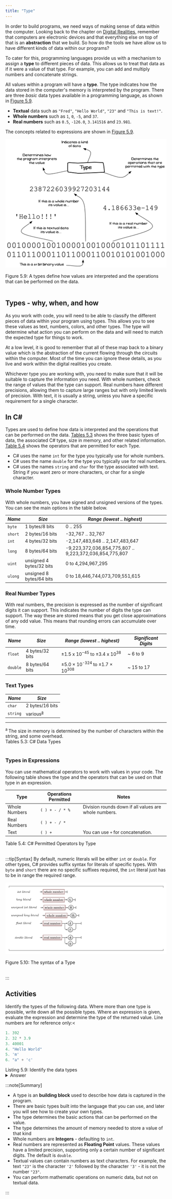 ```yaml
---
title: "Type"
---
```


In order to build programs, we need ways of making sense of data within the computer. 
Looking back to the chapter on [Digital Realities](../../../../part-0-getting-started/1-digital-realities/0-overview), remember that computers are electronic devices and that everything else on top of that is an **abstraction** that we build. So how do the tools we have allow us to have different kinds of data within our programs?

To cater for this, programming languages provide us with a mechanism to assign a **type** to different pieces of data. This allows us to treat that data as if it were a value of that type. For example, you can add and multiply numbers and concatenate strings.

All values within a program will have a **type**. The type indicates how the data stored in the computer's memory is interpreted by the program. There are three *basic* data types available in a programming language, as shown in [Figure 5.9](#FigureType).

- **Textual** data such as `"Fred"`, `"Hello World"`, `"23"` and `"This is text!"`.
- **Whole numbers** such as `1`, `0`, `-5`, and `37`.
- **Real numbers** such as `0.5`, `-126.0`, `3.141516` and `23.981`.

The concepts related to expressions are shown in [Figure 5.9](#FigureType).

<a id="FigureType"></a>

![Figure 5.9 A types define how values are interpreted and the operations that can be performed on the data.](./images/program-creation/Type.png "A types defines how values are interpreted and the operations that can be performed on the data.")
<div class="caption"><span class="caption-figure-nbr">Figure 5.9: </span>A types define how values are interpreted and the operations that can be performed on the data.</div><br/>

## Types - why, when, and how

As you work with code, you will need to be able to classify the different pieces of data within your program using types. This allows you to see these values as text, numbers, colors, and other types. The type will determine what action you can perform on the data and will need to match the expected type for things to work.

At a low level, it is good to remember that all of these map back to a binary value which is the abstraction of the current flowing through the circuits within the computer. Most of the time you can ignore these details, as you live and work within the digital realities you create.

Whichever type you are working with, you need to make sure that it will be suitable to capture the information you need. With whole numbers, check the range of values that the type can support. Real numbers have different precisions, allowing them to capture large ranges but with only limited levels of precision. With text, it is usually a string, unless you have a specific requirement for a single character. 

## In C#

Types are used to define how data is interpreted and the operations that can be performed on the data. [Tables 5.3](#TableBasicTypes) shows the three basic types of data, the associated C# type, size in memory, and other related information. [Table 5.4](#TablePermittedOperators) shows the operators that are permitted for each Type.

- C# uses the name `int` for the type you typically use for whole numbers.
- C# uses the name `double` for the type you typically use for real numbers.
- C# uses the names `string` and `char` for the type associated with text. String if you want zero or more characters, or char for a single character.


### Whole Number Types

With whole numbers, you have signed and unsigned versions of the types. You can see the main options in the table below.

<a id="TableBasicTypes"></a>

| *Name*                    | *Size*            | *Range (lowest .. highest)*| 
|----------------|------------------------------------------|----------------|
|`byte`                   | 1 bytes/8 bits |        0 .. 255       | 
|`short`                   | 2 bytes/16 bits |        -32,767 .. 32,767       | 
|`int`                     | 4 bytes/32 bits |    -2,147,483,648 .. 2,147,483,647    |
|`long`                | 8 bytes/64 bits |  -9,223,372,036,854,775,807 ..  9,223,372,036,854,775,807 |
| `uint` | unsigned 4 bytes/32 bits |    0 to 4,294,967,295 |
| `ulong` | unsigned 8 bytes/64 bits |    0 to 18,446,744,073,709,551,615 |

### Real Number Types

With real numbers, the precision is expressed as the number of significant digits it can support. This indicates the number of digits the type can support. The way these are stored means that you get close approximations of any odd value. This means that rounding errors can accumulate over time.

| *Name*                    | *Size*            | *Range (lowest .. highest)*  |  *Significant Digits* |
|----------------|------------------------------------------|----------------|-------------|
|  `float`            |       4 bytes/32 bits    |     ±1.5 x 10<sup>−45</sup> to ±3.4 x 10<sup>38</sup>        |          ~ 6 to 9 |
| `double`             |     8 bytes/64 bits     |   ±5.0 × 10<sup>-324</sup> to ±1.7 × 10<sup>308</sup> |         ~ 15 to 17 |

### Text Types

| *Name*                    | *Size*            |
|----------------|------------------------------------------|
|   `char`                  |   2 bytes/16 bits     |
|  `string`                  | various<sup>[a](#FootNoteBasicTypes)</sup>       |

<hr class="footnote">
<div id="FootNoteBasicTypes" class="footnote">
<sup>a </sup>The size in memory is determined by the number of characters within the string, and some overhead.
</div>
<div class="caption"><span class="caption-figure-nbr">Tables 5.3: </span> C# Data Types</div><br/>

### Types in Expressions

You can use mathematical operators to work with values in your code. The following table shows the type and the operators that can be used on that type in an expression.

<a id="TablePermittedOperators"></a>

| Type                   | Operations Permitted            | Notes
|----------------|------------------------------------------|----------------
|   Whole Numbers       | `( ) + - / * %`       | Division rounds down if all values are whole numbers.
|  Real Numbers        | `( ) + - / *`       |  
| Text                | `( ) +`          |  You can use `+` for concatenation.

<div class="caption"><span class="caption-figure-nbr">Table 5.4: </span> C# Permitted Operators by Type</div><br/>

:::tip[Syntax]
By default, numeric literals will be either `int` or `double`. For other types, C# provides suffix syntax for literals of specific types. With `byte` and `short` there are no specific suffixes required, the `int` literal just has to be in range the required range.

<a id="FigureTypeSyntax"></a>

![Figure 5.10 The syntax of a Type.](./images/literal-type.png "The syntax of a Type")
<div class="caption"><span class="caption-figure-nbr">Figure 5.10: </span>The syntax of a Type</div><br/>

:::

## Activities

Identify the types of the following data. Where more than one type is possible, write down all the possible types. Where an expression is given, evaluate the expression and determine the type of the returned value. Line numbers are for reference only:<

```csharp
1. 392
2. 32 * 3.9
3. 40001
4. "Hello World"
5. 'm'
6. "a" + 'c'
```

<div class="caption"><span class="caption-figure-nbr">Listing 5.9: </span>Identify the data types</div>
<details>
  <summary role="button">Answer</summary>
  <ul>
    <li><strong>Line 1: </strong>This value has an <code>int</code> type in C#. It can be used where an <code>int</code> or <code>short</code> is required, but not where a <code>byte</code> is required.</li>
    <li><strong>Line 2: </strong>This is an expression that has an <code>int</code> literal and a <code>double</code> literal. It would evaluate to a <code>double</code>.</li>
    <li><strong>Line 3: </strong>This is an <code>int</code> type. It is too large to be a <code>short</code> or <code>byte</code>.</li>
    <li><strong>Line 4: </strong>This is a textual type, in this case a <code>String</code>.</li>
    <li><strong>Line 5: </strong>This is a textual type, in this case a <code>char</code>.</li>
    <li><strong>Line 6: </strong>The '+' operator acts as a concatenator for two string types, in this case a <code>string</code>  with a <code>char</code> resulting in a <code>string</code></li>
  </ul>
</details>

:::note[Summary]

- A type is an **building block** used to describe how data is captured in the program.
- There are basic types built into the language that you can use, and later you will see how to create your own types.
- The type determines the basic actions that can be performed on the value.
- The type determines the amount of memory needed to store a value of that kind
- Whole numbers are **Integers** - defaulting to `int`.
- Real numbers are represented as **Floating Point** values. These values have a limited precision, supporting only a certain number of significant digits. The default is `double`.
- Textual values can contain numbers as text characters. For example, the text `"23"` is the character `'2'` followed by the character `'3'` - it is not the number `"23"`.
- You can perform mathematic operations on numeric data, but not on textual data.

:::

